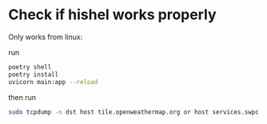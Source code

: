# Check if hishel works properly

Only works from linux:

run
```sh
poetry shell
poetry install
uvicorn main:app --reload
```


then run
```sh
sudo tcpdump -n dst host tile.openweathermap.org or host services.swpc.noaa.gov
```
